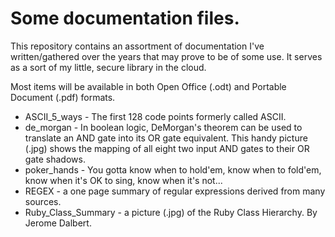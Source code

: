 # Some documentation files.

This repository contains an assortment of documentation I've written/gathered
over the years that may prove to be of some use. It serves as a sort of my
little, secure library in the cloud.

Most items will be available in both Open Office (.odt) and Portable Document
(.pdf) formats.

* ASCII_5_ways - The first 128 code points formerly called ASCII.
* de_morgan - In boolean logic, DeMorgan's theorem can be used to translate an
AND gate into its OR gate equivalent. This handy picture (.jpg) shows the
mapping of all eight two input AND gates to their OR gate shadows.
* poker_hands - You gotta know when to hold'em, know when to fold'em, know when
it's OK to sing, know when it's not...
* REGEX - a one page summary of regular expressions derived from many sources.
* Ruby_Class_Summary - a picture (.jpg) of the Ruby Class Hierarchy. By Jerome
Dalbert.
